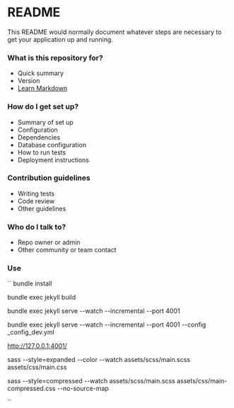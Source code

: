 # README #

This README would normally document whatever steps are necessary to get your application up and running.

### What is this repository for? ###

* Quick summary
* Version
* [Learn Markdown](https://bitbucket.org/tutorials/markdowndemo)

### How do I get set up? ###

* Summary of set up
* Configuration
* Dependencies
* Database configuration
* How to run tests
* Deployment instructions

### Contribution guidelines ###

* Writing tests
* Code review
* Other guidelines

### Who do I talk to? ###

* Repo owner or admin
* Other community or team contact

### Use
``
bundle install

bundle exec jekyll build

bundle exec jekyll serve --watch --incremental --port 4001

bundle exec jekyll serve --watch --incremental --port 4001 --config _config_dev.yml

http://127.0.0.1:4001/

sass --style=expanded --color --watch assets/scss/main.scss assets/css/main.css 

sass --style=compressed --watch assets/scss/main.scss assets/css/main-compressed.css  --no-source-map

``